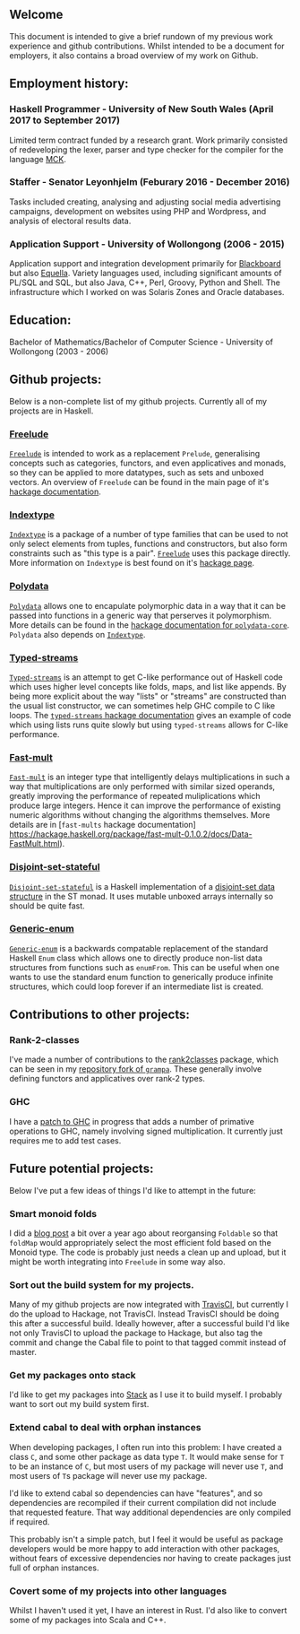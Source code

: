 ## Welcome

This document is intended to give a brief rundown of my previous work experience and github contributions. Whilst intended to be a document for employers, it also contains a broad overview of my work on Github.

## Employment history:

### Haskell Programmer - University of New South Wales (April 2017 to September 2017)

Limited term contract funded by a research grant. Work primarily consisted of redeveloping the lexer, parser and type checker for the compiler for the language [MCK](http://cgi.cse.unsw.edu.au/~mck/pmck/).

### Staffer - Senator Leyonhjelm (Feburary 2016 - December 2016)

Tasks included creating, analysing and adjusting social media advertising campaigns, development on websites using PHP and Wordpress, and analysis of electoral results data. 

### Application Support - University of Wollongong (2006 - 2015)

Application support and integration development primarily for [Blackboard](http://www.blackboard.com/learning-management-system/blackboard-learn.aspx) but also [Equella](http://www.equella.com/). Variety languages used, including significant amounts of PL/SQL and SQL, but also Java, C++, Perl, Groovy, Python and Shell. The infrastructure which I worked on was Solaris Zones and Oracle databases. 

## Education:

Bachelor of Mathematics/Bachelor of Computer Science - University of Wollongong (2003 - 2006)

## Github projects:

Below is a non-complete list of my github projects. Currently all of my projects are in Haskell.

### [Freelude](https://hackage.haskell.org/package/freelude)

[`Freelude`](https://hackage.haskell.org/package/freelude) is intended to work as a replacement `Prelude`, generalising concepts such as categories, functors, and even applicatives and monads, so they can be applied to more datatypes, such as sets and unboxed vectors. An overview of `Freelude` can be found in the main page of it's [hackage documentation](https://hackage.haskell.org/package/freelude-0.1.0.1/docs/Freelude.html).

### [Indextype](https://hackage.haskell.org/package/indextype)

[`Indextype`](https://hackage.haskell.org/package/indextype) is a package of a number of type families that can be used to not only select elements from tuples, functions and constructors, but also form constraints such as "this type is a pair". 
[`Freelude`](https://github.com/clintonmead/freelude) uses this package directly. More information on `Indextype` is best found on it's [hackage page](https://hackage.haskell.org/package/indextype).

### [Polydata](https://hackage.haskell.org/package/polydata)

[`Polydata`](https://hackage.haskell.org/package/polydata) allows one to encapulate polymorphic data in a way that it can be passed into functions in a generic way that perserves it polymorphism. More details can be found in the [hackage documentation for `polydata-core`](https://hackage.haskell.org/package/polydata-core-0.1.0.0/docs/Data-Poly.html). `Polydata` also depends on [`Indextype`](https://github.com/clintonmead/indextype).

### [Typed-streams](https://hackage.haskell.org/package/typed-streams)

[`Typed-streams`](https://hackage.haskell.org/package/typed-streams) is an attempt to get C-like performance out of Haskell code which uses higher level concepts like folds, maps, and list like appends. By being more explicit about the way "lists" or "streams" are constructed than the usual list constructor, we can sometimes help GHC compile to C like loops. The [`typed-streams` hackage documentation](https://hackage.haskell.org/package/typed-streams-0.1.0.1/docs/Data-Stream-Typed.html) gives an example of code which using lists runs quite slowly but using `typed-streams` allows for C-like performance.

### [Fast-mult](https://hackage.haskell.org/package/fast-mult)

[`Fast-mult`](https://hackage.haskell.org/package/fast-mult) is an integer type that intelligently delays multiplications in such a way that multiplications are only performed with similar sized operands, greatly improving the performance of repeated muliplications which produce large integers. Hence it can improve the performance of existing numeric algorithms without changing the algorithms themselves. More details are in [`fast-mults` hackage documentation] https://hackage.haskell.org/package/fast-mult-0.1.0.2/docs/Data-FastMult.html).

### [Disjoint-set-stateful](https://hackage.haskell.org/package/disjoint-set-stateful)

[`Disjoint-set-stateful`](https://hackage.haskell.org/package/disjoint-set-stateful) is a Haskell implementation of a [disjoint-set data structure](https://en.wikipedia.org/wiki/Disjoint-set_data_structure) in the ST monad. It uses mutable unboxed arrays internally so should be quite fast.

### [Generic-enum](https://hackage.haskell.org/package/generic-enum) 

[`Generic-enum`](https://hackage.haskell.org/package/generic-enum) is a backwards compatable replacement of the standard Haskell `Enum` class which allows one to directly produce non-list data structures from functions such as `enumFrom`. This can be useful when one wants to use the standard enum function to generically produce infinite structures, which could loop forever if an intermediate list is created. 

## Contributions to other projects:

### Rank-2-classes

I've made a number of contributions to the [rank2classes](https://hackage.haskell.org/package/rank2classes) package, which can be seen in my [repository fork of `grampa`](https://github.com/clintonmead/grampa). These generally involve defining functors and applicatives over rank-2 types. 

### GHC

I have a [patch to GHC](https://phabricator.haskell.org/D3822) in progress that adds a number of primative operations to GHC, namely involving signed multiplication. It currently just requires me to add test cases.

## Future potential projects:

Below I've put a few ideas of things I'd like to attempt in the future:

### Smart monoid folds

I did a [blog post](https://clintonmeadprogramming.wordpress.com/2016/01/22/monoids-and-fast-folding-part-1/) a bit over a year ago about reorgansing `Foldable` so that `foldMap` would appropriately select the most efficient fold based on the Monoid type. The code is probably just needs a clean up and upload, but it might be worth integrating into `Freelude` in some way also.

### Sort out the build system for my projects.

Many of my github projects are now integrated with [TravisCI](https://travis-ci.org/clintonmead), but currently I do the upload to Hackage, not TravisCI. Instead TravisCI should be doing this after a successful build. Ideally however, after a successful build I'd like not only TravisCI to upload the package to Hackage, but also tag the commit and change the Cabal file to point to that tagged commit instead of master. 

### Get my packages onto stack

I'd like to get my packages into [Stack](https://www.stackage.org) as I use it to build myself. I probably want to sort out my build system first.

### Extend cabal to deal with orphan instances

When developing packages, I often run into this problem: I have created a class `C`, and some other package as data type `T`. It would make sense for `T` to be an instance of `C`, but most users of my package will never use `T`, and most users of `T`s package will never use my package.

I'd like to extend cabal so dependencies can have "features", and so dependencies are recompiled if their current compilation did not include that requested feature. That way additional dependencies are only compiled if required.

This probably isn't a simple patch, but I feel it would be useful as package developers would be more happy to add interaction with other packages, without fears of excessive dependencies nor having to create packages just full of orphan instances.

### Covert some of my projects into other languages

Whilst I haven't used it yet, I have an interest in Rust. I'd also like to convert some of my packages into Scala and C++.
